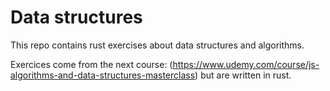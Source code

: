 # Data structures

This repo contains rust exercises about data structures and algorithms.

Exercices come from the next course: (https://www.udemy.com/course/js-algorithms-and-data-structures-masterclass) but are written in rust.

